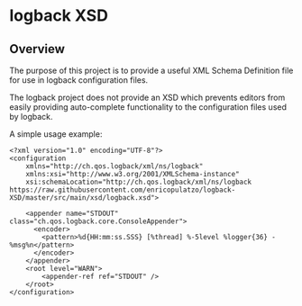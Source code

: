 # logback XSD

## Overview

The purpose of this project is to provide a useful XML Schema Definition file for use in logback configuration files.

The logback project does not provide an XSD which prevents editors from easily providing auto-complete functionality to the configuration files used by logback.

A simple usage example:
```
<?xml version="1.0" encoding="UTF-8"?>
<configuration
    xmlns="http://ch.qos.logback/xml/ns/logback"
    xmlns:xsi="http://www.w3.org/2001/XMLSchema-instance"
    xsi:schemaLocation="http://ch.qos.logback/xml/ns/logback https://raw.githubusercontent.com/enricopulatzo/logback-XSD/master/src/main/xsd/logback.xsd">

    <appender name="STDOUT" class="ch.qos.logback.core.ConsoleAppender">
      <encoder>
        <pattern>%d{HH:mm:ss.SSS} [%thread] %-5level %logger{36} - %msg%n</pattern>
      </encoder>
    </appender>
    <root level="WARN">
        <appender-ref ref="STDOUT" />
    </root>
</configuration>
```
